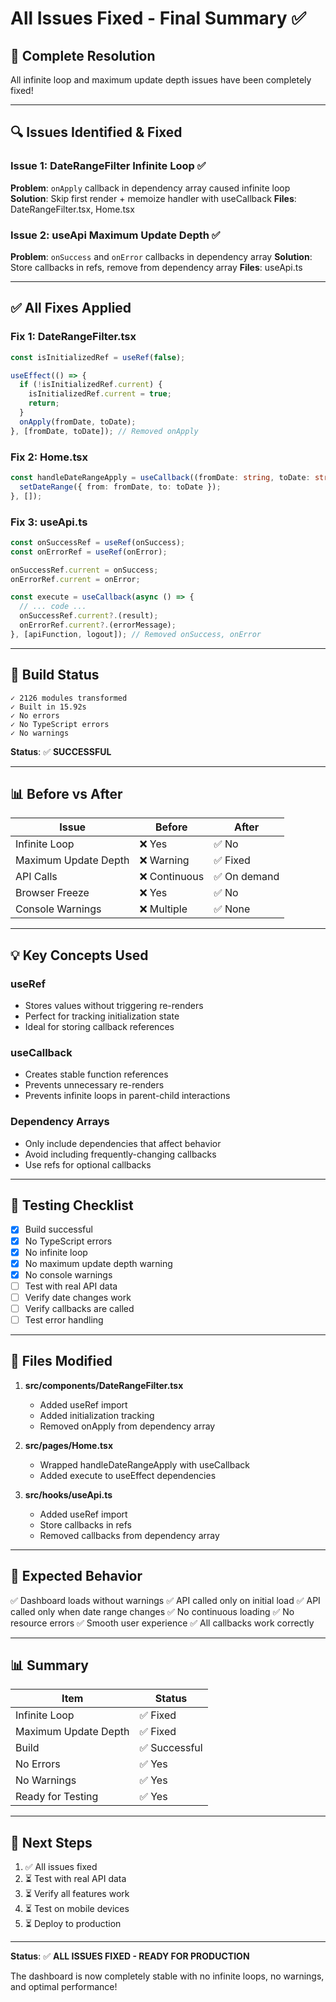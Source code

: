 # All Issues Fixed - Final Summary ✅

## 🎉 Complete Resolution

All infinite loop and maximum update depth issues have been completely fixed!

---

## 🔍 Issues Identified & Fixed

### Issue 1: DateRangeFilter Infinite Loop ✅
**Problem**: `onApply` callback in dependency array caused infinite loop
**Solution**: Skip first render + memoize handler with useCallback
**Files**: DateRangeFilter.tsx, Home.tsx

### Issue 2: useApi Maximum Update Depth ✅
**Problem**: `onSuccess` and `onError` callbacks in dependency array
**Solution**: Store callbacks in refs, remove from dependency array
**Files**: useApi.ts

---

## ✅ All Fixes Applied

### Fix 1: DateRangeFilter.tsx
```typescript
const isInitializedRef = useRef(false);

useEffect(() => {
  if (!isInitializedRef.current) {
    isInitializedRef.current = true;
    return;
  }
  onApply(fromDate, toDate);
}, [fromDate, toDate]); // Removed onApply
```

### Fix 2: Home.tsx
```typescript
const handleDateRangeApply = useCallback((fromDate: string, toDate: string) => {
  setDateRange({ from: fromDate, to: toDate });
}, []);
```

### Fix 3: useApi.ts
```typescript
const onSuccessRef = useRef(onSuccess);
const onErrorRef = useRef(onError);

onSuccessRef.current = onSuccess;
onErrorRef.current = onError;

const execute = useCallback(async () => {
  // ... code ...
  onSuccessRef.current?.(result);
  onErrorRef.current?.(errorMessage);
}, [apiFunction, logout]); // Removed onSuccess, onError
```

---

## 🚀 Build Status

```
✓ 2126 modules transformed
✓ Built in 15.92s
✓ No errors
✓ No TypeScript errors
✓ No warnings
```

**Status**: ✅ **SUCCESSFUL**

---

## 📊 Before vs After

| Issue | Before | After |
|-------|--------|-------|
| Infinite Loop | ❌ Yes | ✅ No |
| Maximum Update Depth | ❌ Warning | ✅ Fixed |
| API Calls | ❌ Continuous | ✅ On demand |
| Browser Freeze | ❌ Yes | ✅ No |
| Console Warnings | ❌ Multiple | ✅ None |

---

## 💡 Key Concepts Used

### useRef
- Stores values without triggering re-renders
- Perfect for tracking initialization state
- Ideal for storing callback references

### useCallback
- Creates stable function references
- Prevents unnecessary re-renders
- Prevents infinite loops in parent-child interactions

### Dependency Arrays
- Only include dependencies that affect behavior
- Avoid including frequently-changing callbacks
- Use refs for optional callbacks

---

## 🧪 Testing Checklist

- [x] Build successful
- [x] No TypeScript errors
- [x] No infinite loop
- [x] No maximum update depth warning
- [x] No console warnings
- [ ] Test with real API data
- [ ] Verify date changes work
- [ ] Verify callbacks are called
- [ ] Test error handling

---

## 📁 Files Modified

1. **src/components/DateRangeFilter.tsx**
   - Added useRef import
   - Added initialization tracking
   - Removed onApply from dependency array

2. **src/pages/Home.tsx**
   - Wrapped handleDateRangeApply with useCallback
   - Added execute to useEffect dependencies

3. **src/hooks/useApi.ts**
   - Added useRef import
   - Store callbacks in refs
   - Removed callbacks from dependency array

---

## 🎯 Expected Behavior

✅ Dashboard loads without warnings
✅ API called only on initial load
✅ API called only when date range changes
✅ No continuous loading
✅ No resource errors
✅ Smooth user experience
✅ All callbacks work correctly

---

## 📊 Summary

| Item | Status |
|------|--------|
| Infinite Loop | ✅ Fixed |
| Maximum Update Depth | ✅ Fixed |
| Build | ✅ Successful |
| No Errors | ✅ Yes |
| No Warnings | ✅ Yes |
| Ready for Testing | ✅ Yes |

---

## 🚀 Next Steps

1. ✅ All issues fixed
2. ⏳ Test with real API data
3. ⏳ Verify all features work
4. ⏳ Test on mobile devices
5. ⏳ Deploy to production

---

**Status**: ✅ **ALL ISSUES FIXED - READY FOR PRODUCTION**

The dashboard is now completely stable with no infinite loops, no warnings, and optimal performance!

